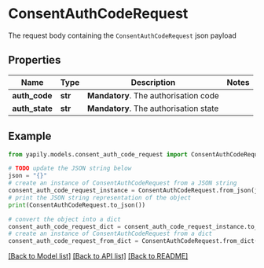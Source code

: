 # ConsentAuthCodeRequest

The request body containing the `ConsentAuthCodeRequest` json payload

## Properties

Name | Type | Description | Notes
------------ | ------------- | ------------- | -------------
**auth_code** | **str** | __Mandatory__. The authorisation code | 
**auth_state** | **str** | __Mandatory__. The authorisation state | 

## Example

```python
from yapily.models.consent_auth_code_request import ConsentAuthCodeRequest

# TODO update the JSON string below
json = "{}"
# create an instance of ConsentAuthCodeRequest from a JSON string
consent_auth_code_request_instance = ConsentAuthCodeRequest.from_json(json)
# print the JSON string representation of the object
print(ConsentAuthCodeRequest.to_json())

# convert the object into a dict
consent_auth_code_request_dict = consent_auth_code_request_instance.to_dict()
# create an instance of ConsentAuthCodeRequest from a dict
consent_auth_code_request_from_dict = ConsentAuthCodeRequest.from_dict(consent_auth_code_request_dict)
```
[[Back to Model list]](../README.md#documentation-for-models) [[Back to API list]](../README.md#documentation-for-api-endpoints) [[Back to README]](../README.md)


